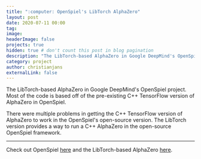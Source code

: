 ```yaml
---
title: ":computer: OpenSpiel's LibTorch AlphaZero"
layout: post
date: 2020-07-11 00:00
tag:
image:
headerImage: false
projects: true
hidden: true # don't count this post in blog pagination
description: "The LibTorch-based AlphaZero in Google DeepMind's OpenSpiel project."
category: project
author: christianjans
externalLink: false
---
```


The LibTorch-based AlphaZero in Google DeepMind's OpenSpiel project. Most of the
code is based off of the pre-existing C++ TensorFlow version of AlphaZero in
OpenSpiel.

There were multiple problems in getting the C++ TensorFlow version of AlphaZero
to work in the OpenSpiel's open-source version. The LibTorch version provides a
way to run a C++ AlphaZero in the open-source OpenSpiel framework.

---

Check out OpenSpiel [here](https://github.com/deepmind/open_spiel) and the
LibTorch-based AlphaZero [here](https://github.com/deepmind/open_spiel/tree/master/open_spiel/algorithms/alpha_zero_torch).
